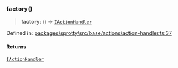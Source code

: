 
### factory()

> **factory**: () => [`IActionHandler`](../Interface.IActionHandler)

Defined in: [packages/sprotty/src/base/actions/action-handler.ts:37](https://github.com/eclipse-sprotty/sprotty/blob/f9b2433481cc27a1ac0c92d525a92039ae7f6c76/packages/sprotty/src/base/actions/action-handler.ts#L37)

#### Returns

[`IActionHandler`](../Interface.IActionHandler)
